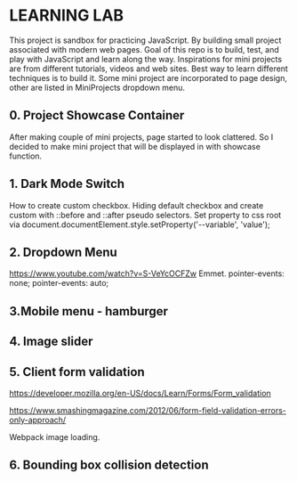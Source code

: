 # LEARNING LAB

This project is sandbox for practicing JavaScript. By building small project associated with modern web pages. Goal of this repo is to build, test, and play with JavaScript and learn along the way. Inspirations for mini projects are from different tutorials, videos and web sites. Best way to learn different techniques is to build it.
Some mini project are incorporated to page design, other are listed in MiniProjects dropdown menu.

## 0. Project Showcase Container

After making couple of mini projects, page started to look clattered. So I decided to make mini project that will be displayed in with showcase function.

## 1. Dark Mode Switch

How to create custom checkbox. Hiding default checkbox and create custom with ::before and ::after pseudo selectors. Set property to css root via document.documentElement.style.setProperty('--variable', 'value');

## 2. Dropdown Menu

https://www.youtube.com/watch?v=S-VeYcOCFZw
Emmet.
pointer-events: none;
pointer-events: auto;

## 3.Mobile menu - hamburger

## 4. Image slider

## 5. Client form validation

https://developer.mozilla.org/en-US/docs/Learn/Forms/Form_validation

https://www.smashingmagazine.com/2012/06/form-field-validation-errors-only-approach/

Webpack image loading.

## 6. Bounding box collision detection
